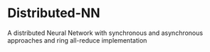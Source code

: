 # Distributed-NN
A distributed Neural Network with synchronous and asynchronous approaches and ring all-reduce implementation
